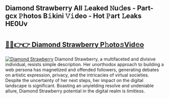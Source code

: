 ## Diamond Strawberry All 𝙻eaked 𝙽u𝚍es - Part-gcx 𝙿hotos B𝚒kini 𝚅𝚒deo - Hot 𝙿art 𝙻eaks HE0Uv

# <h2><a href="http://ld1c5lk.urlbe.top/?page=Diamond+Strawberry">🔗🔗👉👉 Diamond Strawberry P𝚑oto𝚜Vid𝚎o</a></h2>

[![Diamond Strawberry](https://i.imgur.com/eBuTRDB.gif)](http://ld1c5lk.urlbe.top/?page=Diamond+Strawberry)
Diamond Strawberry, a multifaceted and divisive individual, resists simple description. Her unorthodox approach to building a web persona has magnetized and offended followers, generating debates on artistic expression, privacy, and the intricacies of virtual societies. Despite the uncertainty of her next steps, her impact on the digital landscape is significant. Boasting an unyielding resolve and undeniable allure, Diamond Strawberry potential in the digital realm is limitless.
